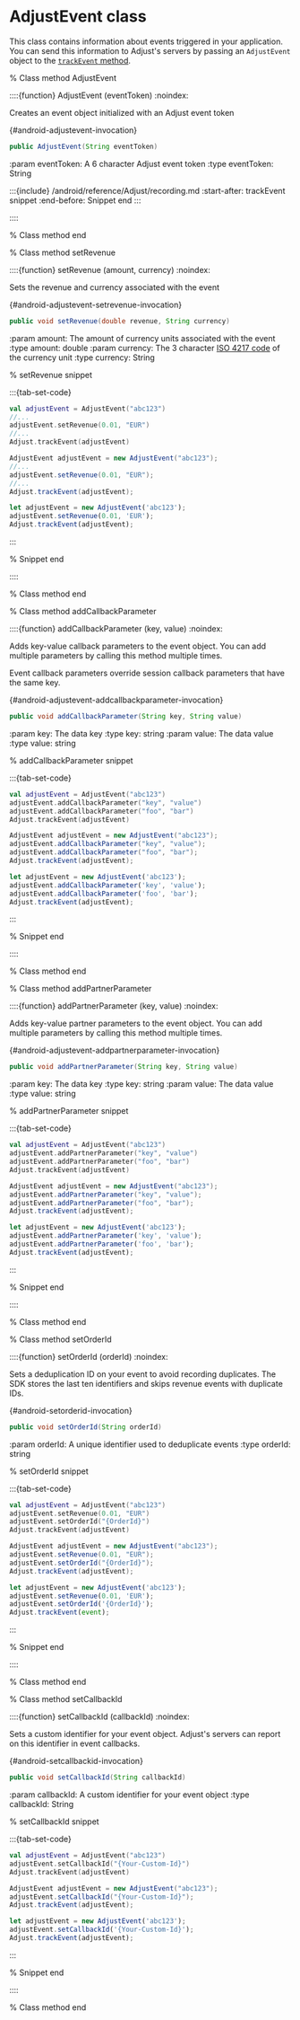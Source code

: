 # AdjustEvent class

This class contains information about events triggered in your application. You can send this information to Adjust's servers by passing an `AdjustEvent` object to the [`trackEvent` method](#android-trackevent-invocation).

% Class method AdjustEvent

::::{function} AdjustEvent (eventToken)
:noindex:

Creates an event object initialized with an Adjust event token

{#android-adjustevent-invocation}
```java
public AdjustEvent(String eventToken)
```

:param eventToken: A 6 character Adjust event token
:type eventToken: String

:::{include} /android/reference/Adjust/recording.md
:start-after: trackEvent snippet
:end-before: Snippet end
:::

::::

% Class method end

% Class method setRevenue

::::{function} setRevenue (amount, currency)
:noindex:

Sets the revenue and currency associated with the event

{#android-adjustevent-setrevenue-invocation}
```java
public void setRevenue(double revenue, String currency)
```

:param amount: The amount of currency units associated with the event
:type amount: double
:param currency: The 3 character [ISO 4217 code](https://www.iban.com/currency-codes) of the currency unit
:type currency: String

% setRevenue snippet

:::{tab-set-code}

```kotlin
val adjustEvent = AdjustEvent("abc123")
//...
adjustEvent.setRevenue(0.01, "EUR")
//...
Adjust.trackEvent(adjustEvent)
```

```java
AdjustEvent adjustEvent = new AdjustEvent("abc123");
//...
adjustEvent.setRevenue(0.01, "EUR");
//...
Adjust.trackEvent(adjustEvent);
```

```javascript
let adjustEvent = new AdjustEvent('abc123');
adjustEvent.setRevenue(0.01, 'EUR');
Adjust.trackEvent(adjustEvent);
```

:::

% Snippet end

::::

% Class method end

% Class method addCallbackParameter

::::{function} addCallbackParameter (key, value)
:noindex:

Adds key-value callback parameters to the event object. You can add multiple parameters by calling this method multiple times.

Event callback parameters override session callback parameters that have the same key.

{#android-adjustevent-addcallbackparameter-invocation}
```java
public void addCallbackParameter(String key, String value)
```

:param key: The data key
:type key: string
:param value: The data value
:type value: string

% addCallbackParameter snippet

:::{tab-set-code}

```kotlin
val adjustEvent = AdjustEvent("abc123")
adjustEvent.addCallbackParameter("key", "value")
adjustEvent.addCallbackParameter("foo", "bar")
Adjust.trackEvent(adjustEvent)
```

```java
AdjustEvent adjustEvent = new AdjustEvent("abc123");
adjustEvent.addCallbackParameter("key", "value");
adjustEvent.addCallbackParameter("foo", "bar");
Adjust.trackEvent(adjustEvent);
```

```javascript
let adjustEvent = new AdjustEvent('abc123');
adjustEvent.addCallbackParameter('key', 'value');
adjustEvent.addCallbackParameter('foo', 'bar');
Adjust.trackEvent(adjustEvent);
```

:::

% Snippet end

::::

% Class method end

% Class method addPartnerParameter

::::{function} addPartnerParameter (key, value)
:noindex:

Adds key-value partner parameters to the event object. You can add multiple parameters by calling this method multiple times.

{#android-adjustevent-addpartnerparameter-invocation}
```java
public void addPartnerParameter(String key, String value)
```

:param key: The data key
:type key: string
:param value: The data value
:type value: string

% addPartnerParameter snippet

:::{tab-set-code}

```kotlin
val adjustEvent = AdjustEvent("abc123")
adjustEvent.addPartnerParameter("key", "value")
adjustEvent.addPartnerParameter("foo", "bar")
Adjust.trackEvent(adjustEvent)
```

```java
AdjustEvent adjustEvent = new AdjustEvent("abc123");
adjustEvent.addPartnerParameter("key", "value");
adjustEvent.addPartnerParameter("foo", "bar");
Adjust.trackEvent(adjustEvent);
```

```javascript
let adjustEvent = new AdjustEvent('abc123');
adjustEvent.addPartnerParameter('key', 'value');
adjustEvent.addPartnerParameter('foo', 'bar');
Adjust.trackEvent(adjustEvent);
```

:::

% Snippet end

::::

% Class method end

% Class method setOrderId

::::{function} setOrderId (orderId)
:noindex:

Sets a deduplication ID on your event to avoid recording duplicates. The SDK stores the last ten identifiers and skips revenue events with duplicate IDs.

{#android-setorderid-invocation}
```java
public void setOrderId(String orderId)
```

:param orderId: A unique identifier used to deduplicate events
:type orderId: string

% setOrderId snippet

:::{tab-set-code}

```kotlin
val adjustEvent = AdjustEvent("abc123")
adjustEvent.setRevenue(0.01, "EUR")
adjustEvent.setOrderId("{OrderId}")
Adjust.trackEvent(adjustEvent)
```

```java
AdjustEvent adjustEvent = new AdjustEvent("abc123");
adjustEvent.setRevenue(0.01, "EUR");
adjustEvent.setOrderId("{OrderId}");
Adjust.trackEvent(adjustEvent);
```

```javascript
let adjustEvent = new AdjustEvent('abc123');
adjustEvent.setRevenue(0.01, 'EUR');
adjustEvent.setOrderId('{OrderId}');
Adjust.trackEvent(event);
```

:::

% Snippet end

::::

% Class method end

% Class method setCallbackId

::::{function} setCallbackId (callbackId)
:noindex:

Sets a custom identifier for your event object. Adjust's servers can report on this identifier in event callbacks.

{#android-setcallbackid-invocation}
```java
public void setCallbackId(String callbackId)
```

:param callbackId: A custom identifier for your event object
:type callbackId: String

% setCallbackId snippet

:::{tab-set-code}

```kotlin
val adjustEvent = AdjustEvent("abc123")
adjustEvent.setCallbackId("{Your-Custom-Id}")
Adjust.trackEvent(adjustEvent)
```

```java
AdjustEvent adjustEvent = new AdjustEvent("abc123");
adjustEvent.setCallbackId("{Your-Custom-Id}");
Adjust.trackEvent(adjustEvent);
```

```javascript
let adjustEvent = new AdjustEvent('abc123');
adjustEvent.setCallbackId('{Your-Custom-Id}');
Adjust.trackEvent(adjustEvent);
```

:::

% Snippet end

::::

% Class method end
